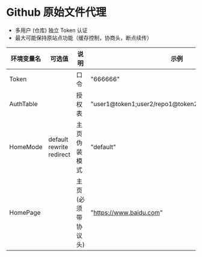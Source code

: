 # Github 原始文件代理

-   多用户 (仓库) 独立 Token 认证
-   最大可能保持原站点功能（缓存控制，协商头，断点续传）

| 环境变量名 | 可选值                         | 说明                | 示例                                                 |
| ---------- | ------------------------------ | ------------------- | ---------------------------------------------------- |
| Token      |                                | 口令                | "666666"                                             |
| AuthTable  |                                | 授权表              | "user1@token1;user2/repo1@token2;user2/repo2@token3" |
| HomeMode   | default<br>rewrite<br>redirect | 主页伪装模式        | "default"                                            |
| HomePage   |                                | 主页 (必须带协议头) | "https://www.baidu.com"                              |
